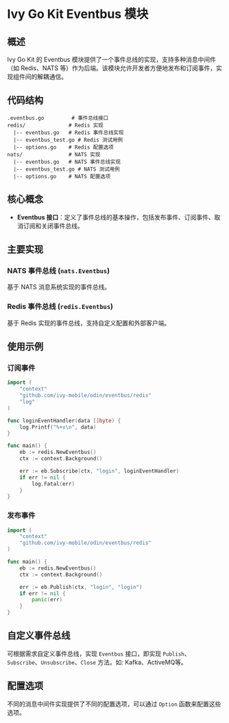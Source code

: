# Ivy Go Kit Eventbus 模块

## 概述
Ivy Go Kit 的 Eventbus 模块提供了一个事件总线的实现，支持多种消息中间件（如 Redis、NATS 等）作为后端。该模块允许开发者方便地发布和订阅事件，实现组件间的解耦通信。

## 代码结构
```
.eventbus.go         # 事件总线接口
redis/              # Redis 实现
  |-- eventbus.go   # Redis 事件总线实现
  |-- eventbus_test.go # Redis 测试用例
  |-- options.go    # Redis 配置选项
nats/               # NATS 实现
  |-- eventbus.go   # NATS 事件总线实现
  |-- eventbus_test.go # NATS 测试用例
  |-- options.go    # NATS 配置选项
```

## 核心概念
- **Eventbus 接口**：定义了事件总线的基本操作，包括发布事件、订阅事件、取消订阅和关闭事件总线。

## 主要实现

### NATS 事件总线 (`nats.Eventbus`)
基于 NATS 消息系统实现的事件总线。

### Redis 事件总线 (`redis.Eventbus`)
基于 Redis 实现的事件总线，支持自定义配置和外部客户端。

## 使用示例
### 订阅事件
```go
import (
    "context"
    "github.com/ivy-mobile/odin/eventbus/redis"
    "log"
)

func loginEventHandler(data []byte) {
    log.Printf("%+v\n", data)
}

func main() {
    eb := redis.NewEventbus()
    ctx := context.Background()

    err := eb.Subscribe(ctx, "login", loginEventHandler)
    if err != nil {
        log.Fatal(err)
    }
}
```

### 发布事件
```go
import (
    "context"
    "github.com/ivy-mobile/odin/eventbus/redis"
)

func main() {
    eb := redis.NewEventbus()
    ctx := context.Background()

    err := eb.Publish(ctx, "login", "login")
    if err != nil {
        panic(err)
    }
}
```

## 自定义事件总线
可根据需求自定义事件总线，实现 `Eventbus` 接口，即实现 `Publish`、`Subscribe`、`Unsubscribe`、`Close` 方法。如: Kafka、ActiveMQ等。

## 配置选项
不同的消息中间件实现提供了不同的配置选项，可以通过 `Option` 函数来配置这些选项。